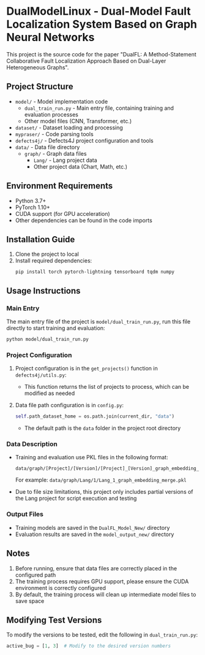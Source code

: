 # DualModelLinux - Dual-Model Fault Localization System Based on Graph Neural Networks

This project is the source code for the paper "DualFL: A Method-Statement Collaborative Fault Localization Approach Based on Dual-Layer Heterogeneous Graphs".

## Project Structure

- `model/` - Model implementation code
  - `dual_train_run.py` - Main entry file, containing training and evaluation processes
  - Other model files (CNN, Transformer, etc.)
- `dataset/` - Dataset loading and processing
- `mypraser/` - Code parsing tools
- `defects4j/` - Defects4J project configuration and tools
- `data/` - Data file directory
  - `graph/` - Graph data files
    - `Lang/` - Lang project data
    - Other project data (Chart, Math, etc.)

## Environment Requirements

- Python 3.7+
- PyTorch 1.10+
- CUDA support (for GPU acceleration)
- Other dependencies can be found in the code imports

## Installation Guide

1. Clone the project to local
2. Install required dependencies:
   ```
   pip install torch pytorch-lightning tensorboard tqdm numpy
   ```

## Usage Instructions

### Main Entry

The main entry file of the project is `model/dual_train_run.py`, run this file directly to start training and evaluation:

```bash
python model/dual_train_run.py
```

### Project Configuration

1. Project configuration is in the `get_projects()` function in `defects4j/utils.py`:
   - This function returns the list of projects to process, which can be modified as needed

2. Data file path configuration is in `config.py`:
   ```python
   self.path_dataset_home = os.path.join(current_dir, "data")
   ```
   - The default path is the `data` folder in the project root directory

### Data Description

- Training and evaluation use PKL files in the following format:
  ```
  data/graph/[Project]/[Version]/[Project]_[Version]_graph_embedding_merge.pkl
  ```
  For example: `data/graph/Lang/1/Lang_1_graph_embedding_merge.pkl`

- Due to file size limitations, this project only includes partial versions of the Lang project for script execution and testing

### Output Files

- Training models are saved in the `DualFL_Model_New/` directory
- Evaluation results are saved in the `model_output_new/` directory

## Notes

1. Before running, ensure that data files are correctly placed in the configured path
2. The training process requires GPU support, please ensure the CUDA environment is correctly configured
3. By default, the training process will clean up intermediate model files to save space

## Modifying Test Versions

To modify the versions to be tested, edit the following in `dual_train_run.py`:

```python
active_bug = [1, 3]  # Modify to the desired version numbers
``` 